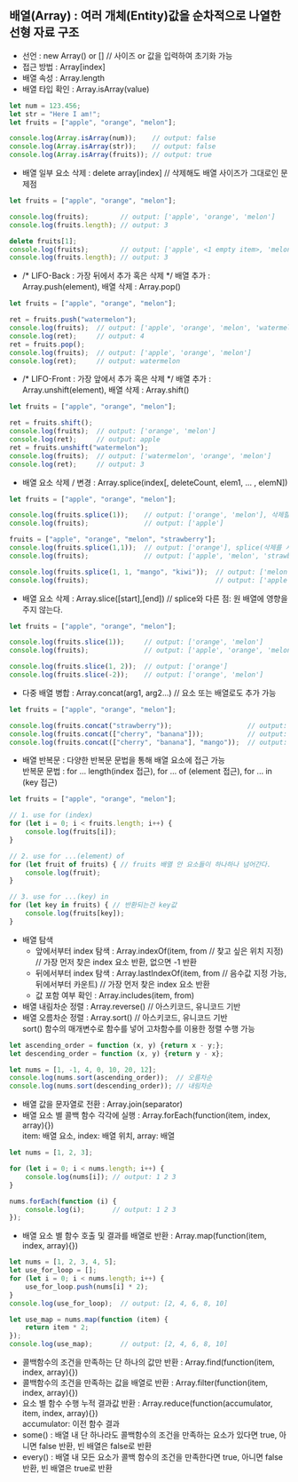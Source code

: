 ## 배열(Array) : 여러 개체(Entity)값을 순차적으로 나열한 선형 자료 구조
* 선언 : new Array() or [] // 사이즈 or 값을 입력하여 초기화 가능
* 접근 방법 : Array[index]
* 배열 속성 : Array.length
* 배열 타입 확인 : Array.isArray(value)
```js
let num = 123.456;
let str = "Here I am!";
let fruits = ["apple", "orange", "melon"];

console.log(Array.isArray(num));    // output: false
console.log(Array.isArray(str));    // output: false
console.log(Array.isArray(fruits)); // output: true
```
* 배열 일부 요소 삭제 : delete array[index] // 삭제해도 배열 사이즈가 그대로인 문제점
```js
let fruits = ["apple", "orange", "melon"];

console.log(fruits);        // output: ['apple', 'orange', 'melon']
console.log(fruits.length); // output: 3

delete fruits[1];
console.log(fruits);        // output: ['apple', <1 empty item>, 'melon']
console.log(fruits.length); // output: 3
```
* /* LIFO-Back : 가장 뒤에서 추가 혹은 삭제 */ 배열 추가 : Array.push(element), 배열 삭제 : Array.pop()
```js
let fruits = ["apple", "orange", "melon"];

ret = fruits.push("watermelon");
console.log(fruits);  // output: ['apple', 'orange', 'melon', 'watermelon']
console.log(ret);     // output: 4
ret = fruits.pop();
console.log(fruits);  // output: ['apple', 'orange', 'melon']
console.log(ret);     // output: watermelon
```
* /* LIFO-Front : 가장 앞에서 추가 혹은 삭제 */ 배열 추가 : Array.unshift(element), 배열 삭제 : Array.shift()
```js
let fruits = ["apple", "orange", "melon"];

ret = fruits.shift();
console.log(fruits);  // output: ['orange', 'melon']
console.log(ret);     // output: apple
ret = fruits.unshift("watermelon");
console.log(fruits);  // output: ['watermelon', 'orange', 'melon']
console.log(ret);     // output: 3
```
* 배열 요소 삭제 / 변경 : Array.splice(index[, deleteCount, elem1, ... , elemN])
```js
let fruits = ["apple", "orange", "melon"];

console.log(fruits.splice(1));    // output: ['orange', 'melon'], 삭제할 개수를 넣지 않으면 index 이후의 모든 element를 삭제
console.log(fruits);              // output: ['apple']

fruits = ["apple", "orange", "melon", "strawberry"];
console.log(fruits.splice(1,1));  // output: ['orange'], splice(삭제를 시작할 index, 삭제할 개수)
console.log(fruits);              // output: ['apple', 'melon', 'strawberry']

console.log(fruits.splice(1, 1, "mango", "kiwi"));  // output: ['melon']
console.log(fruits);                                // output: ['apple', 'mango', 'kiwi', 'strawberry']
```
* 배열 요소 삭제 : Array.slice([start],[end]) // splice와 다른 점: 원 배열에 영향을 주지 않는다.
```js
let fruits = ["apple", "orange", "melon"];

console.log(fruits.slice(1));     // output: ['orange', 'melon']
console.log(fruits);              // output: ['apple', 'orange', 'melon']

console.log(fruits.slice(1, 2));  // output: ['orange']
console.log(fruits.slice(-2));    // output: ['orange', 'melon']
```
* 다중 배열 병합 : Array.concat(arg1, arg2...) // 요소 또는 배열로도 추가 가능
```js
let fruits = ["apple", "orange", "melon"];

console.log(fruits.concat("strawberry"));                   // output: ['apple', 'orange', 'melon', 'strawberry']
console.log(fruits.concat(["cherry", "banana"]));           // output: ['apple', 'orange', 'melon', 'cherry', 'banana']
console.log(fruits.concat(["cherry", "banana"], "mango"));  // output: ['apple', 'orange', 'melon', 'cherry', 'banana', 'mango']
```
* 배열 반복문 : 다양한 반복문 문법을 통해 배열 요소에 접근 가능<br>
  반복문 문법 : for ... length(index 접근), for ... of (element 접근), for ... in (key 접근)
```js
let fruits = ["apple", "orange", "melon"];

// 1. use for (index)
for (let i = 0; i < fruits.length; i++) {
    console.log(fruits[i]);
}

// 2. use for ...(element) of
for (let fruit of fruits) { // fruits 배열 안 요소들이 하나하나 넘어간다.
    console.log(fruit);
}

// 3. use for ...(key) in
for (let key in fruits) { // 반환되는건 key값
    console.log(fruits[key]);
}
```
* 배열 탐색
  * 앞에서부터 index 탐색 : Array.indexOf(item, from // 찾고 싶은 위치 지정) // 가장 먼저 찾은 index 요소 반환, 없으면 -1 반환
  * 뒤에서부터 index 탐색 : Array.lastIndexOf(item, from // 음수값 지정 가능, 뒤에서부터 카운트) // 가장 먼저 찾은 index 요소 반환
  * 값 포함 여부 확인 : Array.includes(item, from)
* 배열 내림차순 정렬 : Array.reverse() // 아스키코드, 유니코드 기반
* 배열 오름차순 정렬 : Array.sort()    // 아스키코드, 유니코드 기반 <br>
sort() 함수의 매개변수로 함수를 넣어 고차함수를 이용한 정렬 수행 가능
```js
let ascending_order = function (x, y) {return x - y;};
let descending_order = function (x, y) {return y - x};

let nums = [1, -1, 4, 0, 10, 20, 12];
console.log(nums.sort(ascending_order));  // 오름차순
console.log(nums.sort(descending_order)); // 내림차순
```
* 배열 값을 문자열로 전환 : Array.join(separator)
* 배열 요소 별 콜백 함수 각각에 실행 : Array.forEach(function(item, index, array){})<br>
  item: 배열 요소, index: 배열 위치, array: 배열
```js
let nums = [1, 2, 3];

for (let i = 0; i < nums.length; i++) {
    console.log(nums[i]); // output: 1 2 3
}

nums.forEach(function (i) {
    console.log(i);       // output: 1 2 3
});
```
* 배열 요소 별 함수 호출 및 결과를 배열로 반환 : Array.map(function(item, index, array){})
```js
let nums = [1, 2, 3, 4, 5];
let use_for_loop = [];
for (let i = 0; i < nums.length; i++) {
    use_for_loop.push(nums[i] * 2);
}
console.log(use_for_loop);  // output: [2, 4, 6, 8, 10]

let use_map = nums.map(function (item) {
    return item * 2;
});
console.log(use_map);       // output: [2, 4, 6, 8, 10]
```
* 콜백함수의 조건을 만족하는 단 하나의 값만 반환 : Array.find(function(item, index, array){})
* 콜백함수의 조건을 만족하는 값을 배열로 반환 : Array.filter(function(item, index, array){})
* 요소 별 함수 수행 누적 결과값 반환 : Array.reduce(function(accumulator, item, index, array){})<br>
  accumulator: 이전 함수 결과
* some() : 배열 내 단 하나라도 콜백함수의 조건을 만족하는 요소가 있다면 true, 아니면 false 반환, 빈 배열은 false로 반환
* every() : 배열 내 모든 요소가 콜백 함수의 조건을 만족한다면 true, 아니면 false 반환, 빈 배열은 true로 반환

